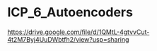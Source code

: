 # ICP_6_Autoencoders
https://drive.google.com/file/d/1QMtL-4gtvvCut-4t2M7Byj4UuDWbtfh2/view?usp=sharing
